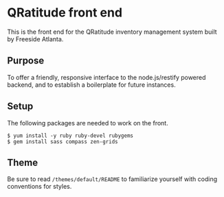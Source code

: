 # QRatitude front end
This is the front end for the QRatitude inventory management system
built by Freeside Atlanta.

## Purpose
To offer a friendly, responsive interface to the node.js/restify powered
backend, and to establish a boilerplate for future instances.

## Setup
The following packages are needed to work on the front.

```
$ yum install -y ruby ruby-devel rubygems
$ gem install sass compass zen-grids
```

## Theme
Be sure to read `/themes/default/README` to familiarize yourself
with coding conventions for styles.
